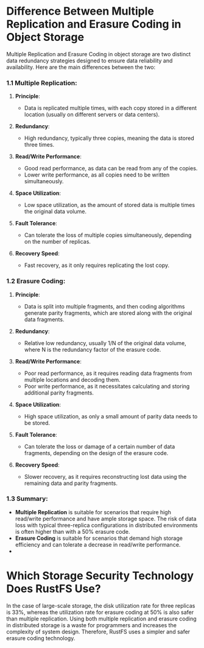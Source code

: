 # Difference Between Multiple Replication and Erasure Coding in Object Storage
Multiple Replication and Erasure Coding in object storage are two distinct data redundancy strategies designed to ensure data reliability and availability. Here are the main differences between the two:
### 1.1 Multiple Replication:
1. **Principle**:
   - Data is replicated multiple times, with each copy stored in a different location (usually on different servers or data centers).
   
2. **Redundancy**:
   - High redundancy, typically three copies, meaning the data is stored three times.
3. **Read/Write Performance**:
   - Good read performance, as data can be read from any of the copies.
   - Lower write performance, as all copies need to be written simultaneously.
4. **Space Utilization**:
   - Low space utilization, as the amount of stored data is multiple times the original data volume.
5. **Fault Tolerance**:
   - Can tolerate the loss of multiple copies simultaneously, depending on the number of replicas.
6. **Recovery Speed**:
   - Fast recovery, as it only requires replicating the lost copy.
### 1.2 Erasure Coding:
1. **Principle**:
   - Data is split into multiple fragments, and then coding algorithms generate parity fragments, which are stored along with the original data fragments.
   
2. **Redundancy**:
   - Relative low redundancy, usually 1/N of the original data volume, where N is the redundancy factor of the erasure code.
3. **Read/Write Performance**:
   - Poor read performance, as it requires reading data fragments from multiple locations and decoding them.
   - Poor write performance, as it necessitates calculating and storing additional parity fragments.
4. **Space Utilization**:
   - High space utilization, as only a small amount of parity data needs to be stored.
5. **Fault Tolerance**:
   - Can tolerate the loss or damage of a certain number of data fragments, depending on the design of the erasure code.
6. **Recovery Speed**:
   - Slower recovery, as it requires reconstructing lost data using the remaining data and parity fragments.
### 1.3 Summary:
- **Multiple Replication** is suitable for scenarios that require high read/write performance and have ample storage space. The risk of data loss with typical three-replica configurations in distributed environments is often higher than with a 50% erasure code.
- **Erasure Coding** is suitable for scenarios that demand high storage efficiency and can tolerate a decrease in read/write performance.
- 
# Which Storage Security Technology Does RustFS Use?

In the case of large-scale storage, the disk utilization rate for three replicas is 33%, whereas the utilization rate for erasure coding at 50% is also safer than multiple replication.
Using both multiple replication and erasure coding in distributed storage is a waste for programmers and increases the complexity of system design.
Therefore, RustFS uses a simpler and safer erasure coding technology.

